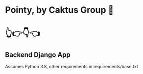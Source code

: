 # Pointy, by Caktus Group 🌵
# 👆👉👇👈

## Backend Django App

Assumes Python 3.8, other requirements in requirements/base.txt
